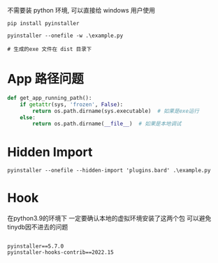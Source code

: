 不需要装 python 环境, 可以直接给 windows 用户使用

```shell
pip install pyinstaller

pyinstaller --onefile -w .\example.py

# 生成的exe 文件在 dist 目录下
```


# App 路径问题

```python
def get_app_running_path():
	if getattr(sys, 'frozen', False):
	    return os.path.dirname(sys.executable)  # 如果是exe运行
	else:
		return os.path.dirname(__file__)  # 如果是本地调试
```

# Hidden Import
```
pyinstaller --onefile --hidden-import 'plugins.bard' .\example.py
```

# Hook

在python3.9的环境下
一定要确认本地的虚拟环境安装了这两个包
可以避免tinydb因不进去的问题
```shell

pyinstaller==5.7.0  
pyinstaller-hooks-contrib==2022.15
```